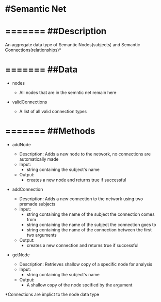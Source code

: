 #Semantic Net
=======

=======
##Description
=======

An aggregate data type of Semantic Nodes(subjects) and Semantic Connections(relationships)*

=======
##Data
=======
* nodes
	* All nodes that are in the semntic net remain here

* validConnections
	* A list of all valid connection types


=======
##Methods
=======
* addNode
	* Description:
		Adds a new node to the network, no connections are automatically made
	* Input:
		* string containing the subject's name
	* Output:
		* creates a new node and returns true if successful

* addConnection
	* Description:
		Adds a new connection to the network using two premade subjects
	* Input:
		* string containing the name of the subject the connection comes from
		* string containing the name of the subject the connection goes to
		* string containing the name of the connection between the first two arguments 
	* Output:
		* creates a new connection and returns true if successful

* getNode
	* Description:
		Retrieves shallow copy of a specific node for analysis
	* Input:
		* string containing the subject's name
	* Output:
		* A shallow copy of the node spcified by the argument




*Connections are implict to the node data type
